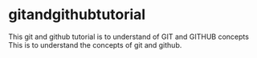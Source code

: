 # gitandgithubtutorial
This git and github tutorial is to understand of GIT and GITHUB concepts
This is to understand the concepts of git and github.
